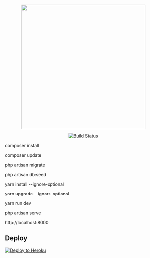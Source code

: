 <p align="center"><a href="https://laravel.com" target="_blank"><img src="https://raw.githubusercontent.com/laravel/art/master/logo-lockup/5%20SVG/2%20CMYK/1%20Full%20Color/laravel-logolockup-cmyk-red.svg" width="400"></a></p>

<p align="center">
<a href="https://travis-ci.org/laravel/framework"><img src="https://travis-ci.org/laravel/framework.svg" alt="Build Status"></a>
</p>


composer install


composer update


php artisan migrate


php artisan db:seed


yarn install --ignore-optional


yarn upgrade --ignore-optional


yarn run dev


php artisan serve


http://localhost:8000

## Deploy
[![Deploy to Heroku](https://www.herokucdn.com/deploy/button.png)](https://heroku.com/deploy)
